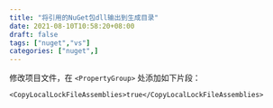```yaml
---
title: "将引用的NuGet包dll输出到生成目录"
date: 2021-08-10T10:58:20+08:00
draft: false
tags: ["nuget","vs"]
categories: ["nuget",]
---
```


修改项目文件，在 ``<PropertyGroup>`` 处添加如下片段：

```
<CopyLocalLockFileAssemblies>true</CopyLocalLockFileAssemblies>
```